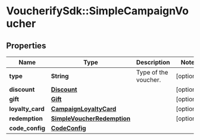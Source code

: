# VoucherifySdk::SimpleCampaignVoucher

## Properties

| Name | Type | Description | Notes |
| ---- | ---- | ----------- | ----- |
| **type** | **String** | Type of the voucher. | [optional] |
| **discount** | [**Discount**](Discount.md) |  | [optional] |
| **gift** | [**Gift**](Gift.md) |  | [optional] |
| **loyalty_card** | [**CampaignLoyaltyCard**](CampaignLoyaltyCard.md) |  | [optional] |
| **redemption** | [**SimpleVoucherRedemption**](SimpleVoucherRedemption.md) |  | [optional] |
| **code_config** | [**CodeConfig**](CodeConfig.md) |  |  |

